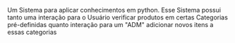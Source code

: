 Um Sistema para aplicar conhecimentos em python.
Esse Sistema possui tanto uma interação para o Usuário verificar produtos em certas Categorias pré-definidas quanto interação para um "ADM" adicionar novos itens a essas categorias

